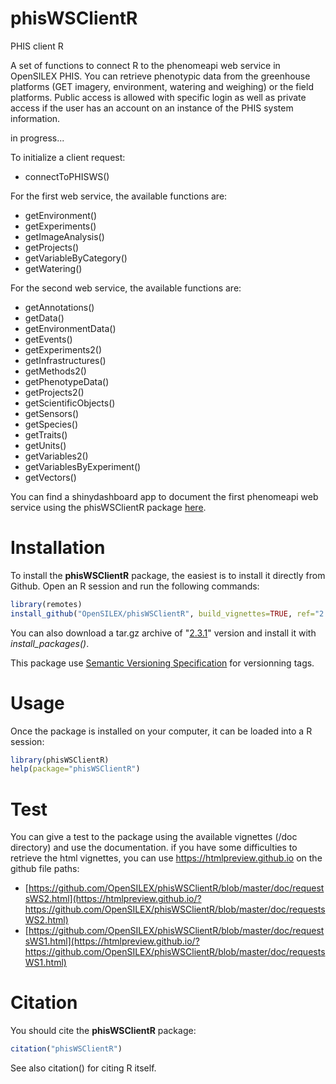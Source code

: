 # phisWSClientR

PHIS client R

A set of functions to connect R to the phenomeapi web service in OpenSILEX PHIS. You can retrieve phenotypic data from the greenhouse platforms (GET imagery, environment, watering and weighing) or the field platforms. Public access is allowed with specific login as well as private access if the user has an account on an instance of the PHIS system information.

in progress...

To initialize a client request:

- connectToPHISWS()

For the first web service, the available functions are:

- getEnvironment()
- getExperiments()
- getImageAnalysis()
- getProjects()
- getVariableByCategory()
- getWatering()

For the second web service, the available functions are:

- getAnnotations()
- getData()
- getEnvironmentData()
- getEvents()
- getExperiments2()
- getInfrastructures()
- getMethods2()
- getPhenotypeData()
- getProjects2()
- getScientificObjects()
- getSensors()
- getSpecies()
- getTraits()
- getUnits()
- getVariables2()
- getVariablesByExperiment()
- getVectors()

You can find a shinydashboard app to document the first phenomeapi web service using the phisWSClientR package [here](https://github.com/sanchezi/docAppPhisWSClientR).

# Installation

To install the **phisWSClientR** package, the easiest is to install it directly from Github. Open an R session and run the following commands:

```R
library(remotes)
install_github("OpenSILEX/phisWSClientR", build_vignettes=TRUE, ref="2.3.1")
```

You can also download a tar.gz archive of "[2.3.1](https://github.com/OpenSILEX/phisWSClientR/tree/2.3.1)" version and install it with _install_packages()_.

This package use [Semantic Versioning Specification](https://semver.org/) for versionning tags.

# Usage

Once the package is installed on your computer, it can be loaded into a R session:

```R
library(phisWSClientR)
help(package="phisWSClientR")
```

# Test

You can give a test to the package using the available vignettes (/doc directory) and use the documentation. if you have some difficulties to retrieve the html vignettes, you can use https://htmlpreview.github.io on the github file paths:

- [https://github.com/OpenSILEX/phisWSClientR/blob/master/doc/requestsWS2.html](https://htmlpreview.github.io/?https://github.com/OpenSILEX/phisWSClientR/blob/master/doc/requestsWS2.html)
- [https://github.com/OpenSILEX/phisWSClientR/blob/master/doc/requestsWS1.html](https://htmlpreview.github.io/?https://github.com/OpenSILEX/phisWSClientR/blob/master/doc/requestsWS1.html)

# Citation

You should cite the **phisWSClientR** package:

```R
citation("phisWSClientR")
```

See also citation() for citing R itself.
